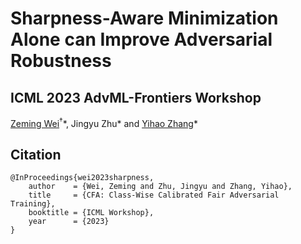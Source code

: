 # Sharpness-Aware Minimization Alone can Improve Adversarial Robustness
## ICML 2023 AdvML-Frontiers Workshop
[Zeming Wei](https://weizeming.github.io)${}^\dagger$\*, Jingyu Zhu\* and [Yihao Zhang](https://zhang-yihao.github.io/)\*

## Citation
```
@InProceedings{wei2023sharpness,
    author    = {Wei, Zeming and Zhu, Jingyu and Zhang, Yihao},
    title     = {CFA: Class-Wise Calibrated Fair Adversarial Training},
    booktitle = {ICML Workshop},
    year      = {2023}
}
```
